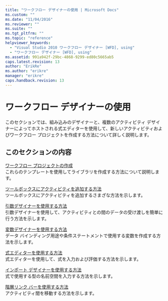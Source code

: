 ```yaml
---
title: "ワークフロー デザイナーの使用 | Microsoft Docs"
ms.custom: ""
ms.date: "11/04/2016"
ms.reviewer: ""
ms.suite: ""
ms.tgt_pltfrm: ""
ms.topic: "reference"
helpviewer_keywords: 
  - "Visual Studio 2010 ワークフロー デザイナー [WFD], using"
  - "ワークフロー デザイナー [WFD], using"
ms.assetid: 991a942f-29bc-4868-9299-ed80c5665ab5
caps.latest.revision: 13
author: "ErikRe"
ms.author: "erikre"
manager: "erikre"
caps.handback.revision: 13
---
```

# ワークフロー デザイナーの使用
このセクションでは、組み込みのデザイナーと、複数のアクティビティ デザイナーによってホストされる式エディターを使用して、新しいアクティビティおよびワークフロー プロジェクトを作成する方法について詳しく説明します。  
  
## このセクションの内容  
 [ワークフロー プロジェクトの作成](../workflow-designer/creating-a-workflow-project.md)  
 これらのテンプレートを使用してライブラリを作成する方法について説明します。  
  
 [ツールボックスにアクティビティを追加する方法](../workflow-designer/how-to-add-activities-to-the-toolbox.md)  
 ツールボックスにアクティビティを追加するさまざな方法を示します。  
  
 [引数デザイナーを使用する方法](../Topic/How%20to:%20Use%20the%20Argument%20Designer.md)  
 引数デザイナーを使用して、アクティビティとの間のデータの受け渡しを簡単に行う方法を示します。  
  
 [変数デザイナーを使用する方法](../Topic/How%20to:%20Use%20the%20Variable%20Designer.md)  
 データ バインディング用途や条件ステートメントで使用する変数を作成する方法を示します。  
  
 [式エディターを使用する方法](../workflow-designer/how-to-use-the-expression-editor.md)  
 式エディターを使用して、式を入力および評価する方法を示します。  
  
 [インポート デザイナーを使用する方法](../workflow-designer/how-to-use-the-imports-designer.md)  
 式で使用する型の名前空間を入力する方法を示します。  
  
 [階層リンク バーを使用する方法](../workflow-designer/how-to-use-breadcrumb-navigation.md)  
 アクティビティ間を移動する方法を示します。